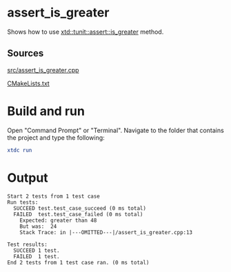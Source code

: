# assert_is_greater

Shows how to use [xtd::tunit::assert::is_greater](../../../../src/xtd.tunit/include/xtd/tunit/assert.h) method.

## Sources

[src/assert_is_greater.cpp](src/assert_is_greater.cpp)

[CMakeLists.txt](CMakeLists.txt)

# Build and run

Open "Command Prompt" or "Terminal". Navigate to the folder that contains the project and type the following:

```cmake
xtdc run
```

# Output

```
Start 2 tests from 1 test case
Run tests:
  SUCCEED test.test_case_succeed (0 ms total)
  FAILED  test.test_case_failed (0 ms total)
    Expected: greater than 48
    But was:  24
    Stack Trace: in |---OMITTED---|/assert_is_greater.cpp:13

Test results:
  SUCCEED 1 test.
  FAILED  1 test.
End 2 tests from 1 test case ran. (0 ms total)
```

